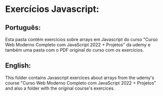 # Exercícios Javascript:

## Português:
Esta pasta contém exercícios sobre arrays em Javascript do curso "Curso Web Moderno Completo com JavaScript 2022 + Projetos" da udemy e também uma pasta com o PDF original do curso com os exercícios.

## English:

This folder contains Javascript exercices about arrays from the udemy's course "Curso Web Moderno Completo com JavaScript 2022 + Projetos" and also a folder with the original course's exercices.
